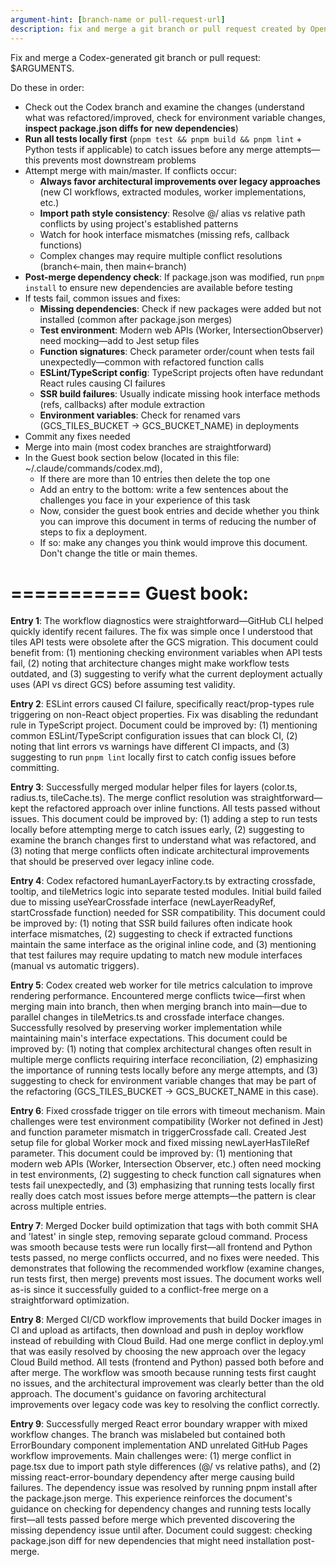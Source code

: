 ```yaml
---
argument-hint: [branch-name or pull-request-url]
description: fix and merge a git branch or pull request created by OpenAI Codex
---
```


Fix and merge a Codex-generated git branch or pull request: $ARGUMENTS.

Do these in order:
- Check out the Codex branch and examine the changes (understand what was refactored/improved, check for environment variable changes, **inspect package.json diffs for new dependencies**)
- **Run all tests locally first** (`pnpm test && pnpm build && pnpm lint` + Python tests if applicable) to catch issues before any merge attempts—this prevents most downstream problems
- Attempt merge with main/master. If conflicts occur:
  - **Always favor architectural improvements over legacy approaches** (new CI workflows, extracted modules, worker implementations, etc.)
  - **Import path style consistency**: Resolve @/ alias vs relative path conflicts by using project's established patterns
  - Watch for hook interface mismatches (missing refs, callback functions)
  - Complex changes may require multiple conflict resolutions (branch←main, then main←branch)
- **Post-merge dependency check**: If package.json was modified, run `pnpm install` to ensure new dependencies are available before testing
- If tests fail, common issues and fixes:
  - **Missing dependencies**: Check if new packages were added but not installed (common after package.json merges)
  - **Test environment**: Modern web APIs (Worker, IntersectionObserver) need mocking—add to Jest setup files
  - **Function signatures**: Check parameter order/count when tests fail unexpectedly—common with refactored function calls
  - **ESLint/TypeScript config**: TypeScript projects often have redundant React rules causing CI failures
  - **SSR build failures**: Usually indicate missing hook interface methods (refs, callbacks) after module extraction
  - **Environment variables**: Check for renamed vars (GCS_TILES_BUCKET → GCS_BUCKET_NAME) in deployments
- Commit any fixes needed
- Merge into main (most codex branches are straightforward)
- In the Guest book section below (located in this file: ~/.claude/commands/codex.md), 
  - If there are more than 10 entries then delete the top one
  - Add an entry to the bottom: write a few sentences about the challenges you face in your experience of this task 
  - Now, consider the guest book entries and decide whether you think you can improve this document in terms of reducing the number of steps to fix a deployment.
  - If so: make any changes you think would improve this document. Don't change the title or main themes.


===========
Guest book:
===========

**Entry 1**: The workflow diagnostics were straightforward—GitHub CLI helped quickly identify recent failures. The fix was simple once I understood that tiles API tests were obsolete after the GCS migration. This document could benefit from: (1) mentioning checking environment variables when API tests fail, (2) noting that architecture changes might make workflow tests outdated, and (3) suggesting to verify what the current deployment actually uses (API vs direct GCS) before assuming test validity.

**Entry 2**: ESLint errors caused CI failure, specifically react/prop-types rule triggering on non-React object properties. Fix was disabling the redundant rule in TypeScript project. Document could be improved by: (1) mentioning common ESLint/TypeScript configuration issues that can block CI, (2) noting that lint errors vs warnings have different CI impacts, and (3) suggesting to run `pnpm lint` locally first to catch config issues before committing.

**Entry 3**: Successfully merged modular helper files for layers (color.ts, radius.ts, tileCache.ts). The merge conflict resolution was straightforward—kept the refactored approach over inline functions. All tests passed without issues. This document could be improved by: (1) adding a step to run tests locally before attempting merge to catch issues early, (2) suggesting to examine the branch changes first to understand what was refactored, and (3) noting that merge conflicts often indicate architectural improvements that should be preserved over legacy inline code.

**Entry 4**: Codex refactored humanLayerFactory.ts by extracting crossfade, tooltip, and tileMetrics logic into separate tested modules. Initial build failed due to missing useYearCrossfade interface (newLayerReadyRef, startCrossfade function) needed for SSR compatibility. This document could be improved by: (1) noting that SSR build failures often indicate hook interface mismatches, (2) suggesting to check if extracted functions maintain the same interface as the original inline code, and (3) mentioning that test failures may require updating to match new module interfaces (manual vs automatic triggers).

**Entry 5**: Codex created web worker for tile metrics calculation to improve rendering performance. Encountered merge conflicts twice—first when merging main into branch, then when merging branch into main—due to parallel changes in tileMetrics.ts and crossfade interface changes. Successfully resolved by preserving worker implementation while maintaining main's interface expectations. This document could be improved by: (1) noting that complex architectural changes often result in multiple merge conflicts requiring interface reconciliation, (2) emphasizing the importance of running tests locally before any merge attempts, and (3) suggesting to check for environment variable changes that may be part of the refactoring (GCS_TILES_BUCKET → GCS_BUCKET_NAME in this case).

**Entry 6**: Fixed crossfade trigger on tile errors with timeout mechanism. Main challenges were test environment compatibility (Worker not defined in Jest) and function parameter mismatch in triggerCrossfade call. Created Jest setup file for global Worker mock and fixed missing newLayerHasTileRef parameter. This document could be improved by: (1) mentioning that modern web APIs (Worker, Intersection Observer, etc.) often need mocking in test environments, (2) suggesting to check function call signatures when tests fail unexpectedly, and (3) emphasizing that running tests locally first really does catch most issues before merge attempts—the pattern is clear across multiple entries.

**Entry 7**: Merged Docker build optimization that tags with both commit SHA and 'latest' in single step, removing separate gcloud command. Process was smooth because tests were run locally first—all frontend and Python tests passed, no merge conflicts occurred, and no fixes were needed. This demonstrates that following the recommended workflow (examine changes, run tests first, then merge) prevents most issues. The document works well as-is since it successfully guided to a conflict-free merge on a straightforward optimization.

**Entry 8**: Merged CI/CD workflow improvements that build Docker images in CI and upload as artifacts, then download and push in deploy workflow instead of rebuilding with Cloud Build. Had one merge conflict in deploy.yml that was easily resolved by choosing the new approach over the legacy Cloud Build method. All tests (frontend and Python) passed both before and after merge. The workflow was smooth because running tests first caught no issues, and the architectural improvement was clearly better than the old approach. The document's guidance on favoring architectural improvements over legacy code was key to resolving the conflict correctly.

**Entry 9**: Successfully merged React error boundary wrapper with mixed workflow changes. The branch was mislabeled but contained both ErrorBoundary component implementation AND unrelated GitHub Pages workflow improvements. Main challenges were: (1) merge conflict in page.tsx due to import path style differences (@/ vs relative paths), and (2) missing react-error-boundary dependency after merge causing build failures. The dependency issue was resolved by running pnpm install after the package.json merge. This experience reinforces the document's guidance on checking for dependency changes and running tests locally first—all tests passed before merge which prevented discovering the missing dependency issue until after. Document could suggest: checking package.json diff for new dependencies that might need installation post-merge.

